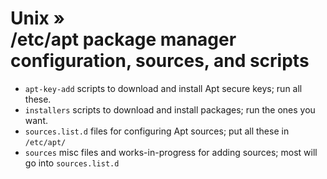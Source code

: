 # Unix » <br> /etc/apt package manager configuration, sources, and scripts

  * <code>apt-key-add</code> scripts to download and install Apt secure keys; run all these.
  * <code>installers</code> scripts to download and install packages; run the ones you want.
  * <code>sources.list.d</code> files for configuring Apt sources; put all these in <code>/etc/apt/</code>
  * <code>sources</code> misc files and works-in-progress for adding sources; most will go into <code>sources.list.d</code>



